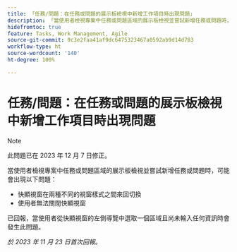 ```yaml
---
title: 「任務/問題：在任務或問題的展示板檢視中新增工作項目時出現問題」
description: 「當使用者檢視專案中任務或問題區域的展示板檢視並嘗試新增任務或問題時，可能會出現此處列出的問題。」
hidefromtoc: true
feature: Tasks, Work Management, Agile
source-git-commit: 9c3e2faa41af9dc6475323467a0592ab9d14d783
workflow-type: ht
source-wordcount: '140'
ht-degree: 100%

---
```



# 任務/問題：在任務或問題的展示板檢視中新增工作項目時出現問題

>[!NOTE]
>
>此問題已在 2023 年 12 月 7 日修正。

當使用者檢視專案中任務或問題區域的展示板檢視並嘗試新增任務或問題時，可能會出現以下問題：

* 快顯視窗在兩種不同的視窗樣式之間來回切換
* 使用者無法關閉快顯視窗

已回報，當使用者從快顯視窗的左側導覽中選取一個區域且尚未輸入任何資訊時會發生此問題。

_於 2023 年 11 月 23 日首次回報。_
